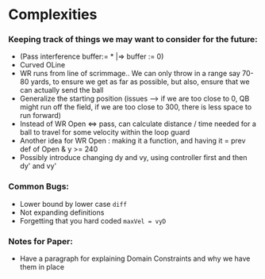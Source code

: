 # Complexities 

### Keeping track of things we may want to consider for the future:

- (Pass interference buffer:= * |=> buffer := 0)
- Curved OLine
- WR runs from line of scrimmage.. We can only throw in a range say 70-80 yards, to ensure we get as far as possible, but also, ensure that we can actually send the ball
- Generalize the starting position (issues --> if we are too close to 0, QB might run off the field, if we are too close to 300, there is less space to run forward)
- Instead of WR Open <=> pass, can calculate distance / time needed for a ball to travel for some velocity within the loop guard
- Another idea for WR Open : making it a function, and having it = prev def of Open & y >= 240
- Possibly introduce changing dy and vy, using controller first and then dy' and vy'

### Common Bugs:
- Lower bound by lower case `diff`
- Not expanding definitions 
- Forgetting that you hard coded `maxVel = vyD`

### Notes for Paper: 

- Have a paragraph for explaining Domain Constraints and why we have them in place
